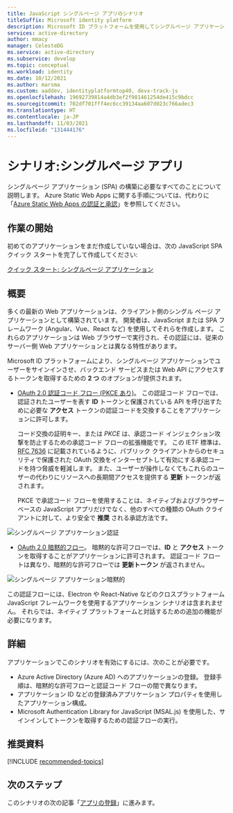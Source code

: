 ```yaml
---
title: JavaScript シングルページ アプリのシナリオ
titleSuffix: Microsoft identity platform
description: Microsoft ID プラットフォームを使用してシングルページ アプリケーションを構築する方法 (シナリオの概要) について説明します。
services: active-directory
author: mmacy
manager: CelesteDG
ms.service: active-directory
ms.subservice: develop
ms.topic: conceptual
ms.workload: identity
ms.date: 10/12/2021
ms.author: marsma
ms.custom: aaddev, identityplatformtop40, devx-track-js
ms.openlocfilehash: 19692739814a4db3ef2f981461254de415c9bdcc
ms.sourcegitcommit: 702df701fff4ec6cc39134aa607d023c766adec3
ms.translationtype: HT
ms.contentlocale: ja-JP
ms.lasthandoff: 11/03/2021
ms.locfileid: "131444176"
---
```

# <a name="scenario-single-page-application"></a>シナリオ:シングルページ アプリ

シングルページ アプリケーション (SPA) の構築に必要なすべてのことについて説明します。 Azure Static Web Apps に関する手順については、代わりに「[Azure Static Web Apps の認証と承認](../../static-web-apps/authentication-authorization.md)」を参照してください。

## <a name="getting-started"></a>作業の開始

初めてのアプリケーションをまだ作成していない場合は、次の JavaScript SPA クイック スタートを完了して作成してください:

[クイック スタート: シングルページ アプリケーション](./quickstart-v2-javascript-auth-code.md)

## <a name="overview"></a>概要

多くの最新の Web アプリケーションは、クライアント側のシングル ページ アプリケーションとして構築されています。 開発者は、JavaScript または SPA フレームワーク (Angular、Vue、React など) を使用してそれらを作成します。 これらのアプリケーションは Web ブラウザーで実行され、その認証には、従来のサーバー側 Web アプリケーションとは異なる特性があります。

Microsoft ID プラットフォームにより、シングルページ アプリケーションでユーザーをサインインさせ、バックエンド サービスまたは Web API にアクセスするトークンを取得するための **2 つ** のオプションが提供されます。

- [OAuth 2.0 認証コード フロー (PKCE あり)](./v2-oauth2-auth-code-flow.md)。 この認証コード フローでは、認証されたユーザーを表す **ID** トークンと保護されている API を呼び出すために必要な **アクセス** トークンの認証コードを交換することをアプリケーションに許可します。 

    コード交換の証明キー、または _PKCE_ は、承認コード インジェクション攻撃を防止するための承認コード フローの拡張機能です。 この IETF 標準は、[RFC 7636](https://datatracker.ietf.org/doc/html/rfc7636) に記載されているように、パブリック クライアントからのセキュリティで保護された OAuth 交換をインターセプトして有効にする承認コードを持つ脅威を軽減します。 また、ユーザーが操作しなくてもこれらのユーザーの代わりにリソースへの長期間アクセスを提供する **更新** トークンが返されます。 

    PKCE で承認コード フローを使用することは、ネイティブおよびブラウザーベースの JavaScript アプリだけでなく、他のすべての種類の OAuth クライアントに対して、より安全で **推奨** される承認方法です。

![シングルページ アプリケーション認証](./media/scenarios/spa-app-auth.svg)

- [OAuth 2.0 暗黙的フロー](./v2-oauth2-implicit-grant-flow.md)。 暗黙的な許可フローでは、**ID** と **アクセス** トークンを取得することがアプリケーションに許可されます。 認証コード フロートは異なり、暗黙的な許可フローでは **更新トークン** が返されません。

![シングルページ アプリケーション暗黙的](./media/scenarios/spa-app.svg)

この認証フローには、Electron や React-Native などのクロスプラットフォーム JavaScript フレームワークを使用するアプリケーション シナリオは含まれません。 それらでは、ネイティブ プラットフォームと対話するための追加の機能が必要になります。

## <a name="specifics"></a>詳細

アプリケーションでこのシナリオを有効にするには、次のことが必要です。

* Azure Active Directory (Azure AD) へのアプリケーションの登録。 登録手順は、暗黙的な許可フローと認証コード フローの間で異なります。
* アプリケーション ID などの登録済みアプリケーション プロパティを使用したアプリケーション構成。
* Microsoft Authentication Library for JavaScript (MSAL.js) を使用した、サインインしてトークンを取得するための認証フローの実行。

## <a name="recommended-reading"></a>推奨資料

[!INCLUDE [recommended-topics](../../../includes/active-directory-develop-scenarios-prerequisites.md)]

## <a name="next-steps"></a>次のステップ

このシナリオの次の記事「[アプリの登録](scenario-spa-app-registration.md)」に進みます。
